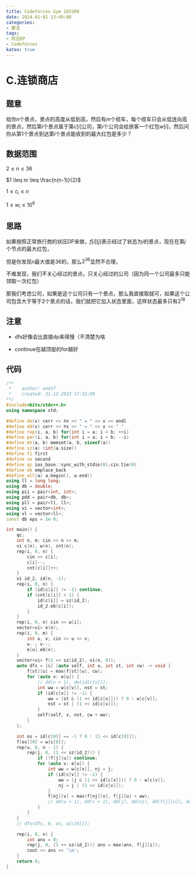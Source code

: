 ```yaml
---
title: Codeforces Gym 103389
date: 2024-01-01 13:49:08
categories:
- 算法
tags: 
- 状压DP
- Codeforces
katex: true
---
```


# C.连锁商店

## 题意

给你$n$个景点，景点的高度从低到高，然后有$m$个缆车，每个缆车只会从低连向高的景点，然后第$i$个景点属于第$c[i]$公司，第$i$个公司会给旅客一个红包$w[i]$，然后问你从第$1$个景点到达第$i$个景点能收到的最大红包是多少？

## 数据范围

$2 \leq n \leq 36$

$1 \leq m \leq \frac{n(n-1)}{2}$

$1 \leq c_i \leq n$

$1 \leq w_i \leq 10^6$

## 思路

如果按照正常旅行商的状压DP来做，$f[i][j]$表示经过了状态为$i$的景点，现在在第$j$个节点的最大红包，

但是你发现$n$最大值是$36$的，那么$2 ^ {36}$显然不合理，

不难发现，我们不关心经过的景点，只关心经过的公司（因为同一个公司最多只能领取一次红包）

那我们考虑公司，如果是这个公司只有一个景点，那么我直接取就可，如果这个公司包含大于等于$2$个景点的话，我们就把它加入状态里面，这样状态最多只有$2^{18}$

## 注意

- dfs好像会比直接dp来得慢（不清楚为啥

- continue在越顶层的for越好

## 代码
```c++
/**
 *    author: andif
 *    created: 31.12.2023 17:32:09
**/
#include<bits/stdc++.h>
using namespace std;

#define de(x) cerr << #x << " = " << x << endl
#define dd(x) cerr << #x << " = " << x << " "
#define rep(i, a, b) for(int i = a; i < b; ++i)
#define per(i, a, b) for(int i = a; i > b; --i)
#define mt(a, b) memset(a, b, sizeof(a))
#define sz(a) (int)a.size()
#define fi first
#define se second
#define qc ios_base::sync_with_stdio(0);cin.tie(0)
#define eb emplace_back
#define all(a) a.begin(), a.end()
using ll = long long;
using db = double;
using pii = pair<int, int>;
using pdd = pair<db, db>;
using pll = pair<ll, ll>;
using vi = vector<int>;
using vl = vector<ll>;
const db eps = 1e-9;

int main() {
    qc;
    int n, m; cin >> n >> m;
    vi c(n), w(n), cnt(n);
    rep(i, 0, n) {
        cin >> c[i];
        c[i]--;
        cnt[c[i]]++;
    }
    vi id_2, id(n, -1);
    rep(i, 0, n) {
        if (id[c[i]] != -1) continue;
        if (cnt[c[i]] > 1) {
            id[c[i]] = sz(id_2);
            id_2.eb(c[i]);
        }
    }
    rep(i, 0, n) cin >> w[i];
    vector<vi> e(n);
    rep(i, 0, m) {
        int u, v; cin >> u >> v;
        u--; v--;
        e[u].eb(v);
    }
    vector<vi> f(1 << sz(id_2), vi(n, 0));
    auto dfs = [&] (auto self, int u, int st, int cw) -> void {
        f[st][u] = max(f[st][u], cw);
        for (auto v: e[u]) {
            // dd(v + 1), de(id[c[v]]);
            int ww = w[c[v]], nst = st;
            if (id[c[v]] != -1) {
                ww = (st & (1 << id[c[v]])) ? 0 : w[c[v]];
                nst = st | (1 << id[c[v]]);
            }
            self(self, v, nst, cw + ww);
        }
    };

    int os = id[c[0]] == -1 ? 0 : (1 << id[c[0]]);
    f[os][0] = w[c[0]];
    rep(u, 0, n - 1) {
        rep(j, 0, (1 << sz(id_2))) {
            if (!f[j][u]) continue;
            for (auto v: e[u]) {
                int ww = w[c[v]], nj = j;
                if (id[c[v]] != -1) {
                    ww = (j & (1 << id[c[v]])) ? 0 : w[c[v]];
                    nj = j | (1 << id[c[v]]);
                }
                f[nj][v] = max(f[nj][v], f[j][u] + ww);
                // dd(u + 1), dd(v + 1), dd(j), dd(nj), dd(f[j][u]), dd(ww), dd(c[v]), dd(id[c[v]]), de(f[nj][v]);
            }
        }
    }
    // dfs(dfs, 0, os, w[c[0]]);

    rep(i, 0, n) {
        int ans = 0;
        rep(j, 0, (1 << sz(id_2))) ans = max(ans, f[j][i]);
        cout << ans << '\n';
    }
    return 0;
}
```
